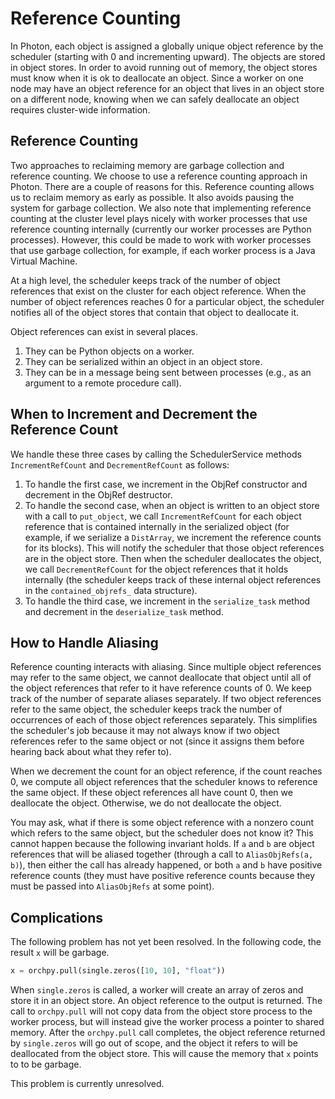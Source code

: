 # Reference Counting

In Photon, each object is assigned a globally unique object reference by the
scheduler (starting with 0 and incrementing upward). The objects are stored in
object stores. In order to avoid running out of memory, the object stores must
know when it is ok to deallocate an object. Since a worker on one node may have
an object reference for an object that lives in an object store on a different
node, knowing when we can safely deallocate an object requires cluster-wide
information.

## Reference Counting

Two approaches to reclaiming memory are garbage collection and reference
counting. We choose to use a reference counting approach in Photon. There are a
couple of reasons for this. Reference counting allows us to reclaim memory as
early as possible. It also avoids pausing the system for garbage collection. We
also note that implementing reference counting at the cluster level plays nicely
with worker processes that use reference counting internally (currently our
worker processes are Python processes). However, this could be made to work with
worker processes that use garbage collection, for example, if each worker
process is a Java Virtual Machine.

At a high level, the scheduler keeps track of the number of object references
that exist on the cluster for each object reference. When the number of object
references reaches 0 for a particular object, the scheduler notifies all of the
object stores that contain that object to deallocate it.

Object references can exist in several places.

1. They can be Python objects on a worker.
2. They can be serialized within an object in an object store.
3. They can be in a message being sent between processes (e.g., as an argument
to a remote procedure call).

## When to Increment and Decrement the Reference Count

We handle these three cases by calling the SchedulerService methods
`IncrementRefCount` and `DecrementRefCount` as follows:

1. To handle the first case, we increment in the ObjRef constructor and
decrement in the ObjRef destructor.
2. To handle the second case, when an object is written to an object store with
a call to `put_object`, we call `IncrementRefCount` for each object reference
that is contained internally in the serialized object (for example, if we
serialize a `DistArray`, we increment the reference counts for its blocks). This
will notify the scheduler that those object references are in the object store.
Then when the scheduler deallocates the object, we call `DecrementRefCount` for
the object references that it holds internally (the scheduler keeps track of
these internal object references in the `contained_objrefs_` data structure).
3. To handle the third case, we increment in the `serialize_task` method and
decrement in the `deserialize_task` method.

## How to Handle Aliasing
Reference counting interacts with aliasing. Since multiple object references
may refer to the same object, we cannot deallocate that object until all of the
object references that refer to it have reference counts of 0. We keep track of
the number of separate aliases separately. If two object references refer to the
same object, the scheduler keeps track the number of occurrences of each of
those object references separately. This simplifies the scheduler's job because
it may not always know if two object references refer to the same object or not
(since it assigns them before hearing back about what they refer to).

When we decrement the count for an object reference, if the count reaches 0,
we compute all object references that the scheduler knows to reference the same
object. If these object references all have count 0, then we deallocate the
object. Otherwise, we do not deallocate the object.

You may ask, what if there is some object reference with a nonzero count which
refers to the same object, but the scheduler does not know it? This cannot
happen because the following invariant holds. If `a` and `b` are object
references that will be aliased together (through a call to
`AliasObjRefs(a, b)`), then either the call has already happened, or both `a`
and `b` have positive reference counts (they must have positive reference counts
because they must be passed into `AliasObjRefs` at some point).

## Complications
The following problem has not yet been resolved. In the following code, the
result `x` will be garbage.
```python
x = orchpy.pull(single.zeros([10, 10], "float"))
```
When `single.zeros` is called, a worker will create an array of zeros and store
it in an object store. An object reference to the output is returned. The call
to `orchpy.pull` will not copy data from the object store process to the worker
process, but will instead give the worker process a pointer to shared memory.
After the `orchpy.pull` call completes, the object reference returned by
`single.zeros` will go out of scope, and the object it refers to will be
deallocated from the object store. This will cause the memory that `x` points to
to be garbage.

This problem is currently unresolved.
